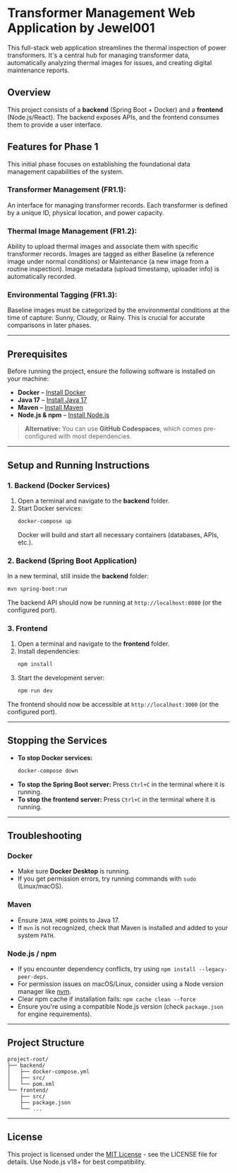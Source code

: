 # Transformer Management Web Application by Jewel001
This full-stack web application streamlines the thermal inspection of power transformers. It's a central hub for managing transformer data, automatically analyzing thermal images for issues, and creating digital maintenance reports.

## Overview
This project consists of a **backend** (Spring Boot + Docker) and a **frontend** (Node.js/React). The backend exposes APIs, and the frontend consumes them to provide a user interface.

## Features for Phase 1 
This initial phase focuses on establishing the foundational data management capabilities of the system.

### Transformer Management (FR1.1):

An interface for managing transformer records.
Each transformer is defined by a unique ID, physical location, and power capacity.

### Thermal Image Management (FR1.2):

Ability to upload thermal images and associate them with specific transformer records.
Images are tagged as either Baseline (a reference image under normal conditions) or Maintenance (a new image from a routine inspection).
Image metadata (upload timestamp, uploader info) is automatically recorded.

### Environmental Tagging (FR1.3):

Baseline images must be categorized by the environmental conditions at the time of capture: Sunny, Cloudy, or Rainy. This is crucial for accurate comparisons in later phases.


---

## Prerequisites
Before running the project, ensure the following software is installed on your machine:

- **Docker** – [Install Docker](https://docs.docker.com/get-docker/)
- **Java 17** – [Install Java 17](https://adoptium.net/)
- **Maven** – [Install Maven](https://maven.apache.org/install.html)
- **Node.js & npm** – [Install Node.js](https://nodejs.org/)

> **Alternative:** You can use **GitHub Codespaces**, which comes pre-configured with most dependencies.

---

## Setup and Running Instructions

### 1. Backend (Docker Services)

1. Open a terminal and navigate to the **backend** folder.
2. Start Docker services:
   ```bash
   docker-compose up
   ```
   Docker will build and start all necessary containers (databases, APIs, etc.).

### 2. Backend (Spring Boot Application)

In a new terminal, still inside the **backend** folder:

```bash
mvn spring-boot:run
```

The backend API should now be running at `http://localhost:8080` (or the configured port).

### 3. Frontend

1. Open a terminal and navigate to the **frontend** folder.
2. Install dependencies:
   ```bash
   npm install 
   ```
3. Start the development server:
   ```bash
   npm run dev
   ```

The frontend should now be accessible at `http://localhost:3000` (or the configured port).

---

## Stopping the Services

- **To stop Docker services:**
  ```bash
  docker-compose down
  ```
- **To stop the Spring Boot server:** Press `Ctrl+C` in the terminal where it is running.
- **To stop the frontend server:** Press `Ctrl+C` in the terminal where it is running.

---

## Troubleshooting

### Docker
- Make sure **Docker Desktop** is running.
- If you get permission errors, try running commands with `sudo` (Linux/macOS).

### Maven
- Ensure `JAVA_HOME` points to Java 17.
- If `mvn` is not recognized, check that Maven is installed and added to your system `PATH`.

### Node.js / npm
- If you encounter dependency conflicts, try using `npm install --legacy-peer-deps`.
- For permission issues on macOS/Linux, consider using a Node version manager like [nvm](https://github.com/nvm-sh/nvm).
- Clear npm cache if installation fails: `npm cache clean --force`
- Ensure you're using a compatible Node.js version (check `package.json` for engine requirements).

---

## Project Structure

```
project-root/
├── backend/
│   ├── docker-compose.yml
│   ├── src/
│   └── pom.xml
└── frontend/
    ├── src/
    ├── package.json
    └── ...
```

---

## License

This project is licensed under the [MIT License](LICENSE) - see the LICENSE file for details.
Use Node.js v18+ for best compatibility.
